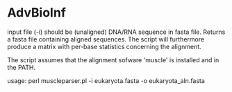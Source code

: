 AdvBioInf
=========

input file (-i) should be (unaligned) DNA/RNA sequence in fasta file. Returns a fasta file containing aligned sequences. The script will furthermore produce a matrix with per-base statistics concerning the alignment.

The script assumes that the alignment sofware 'muscle' is installed and in the PATH.

usage: perl muscleparser.pl -i eukaryota.fasta -o eukaryota_aln.fasta



